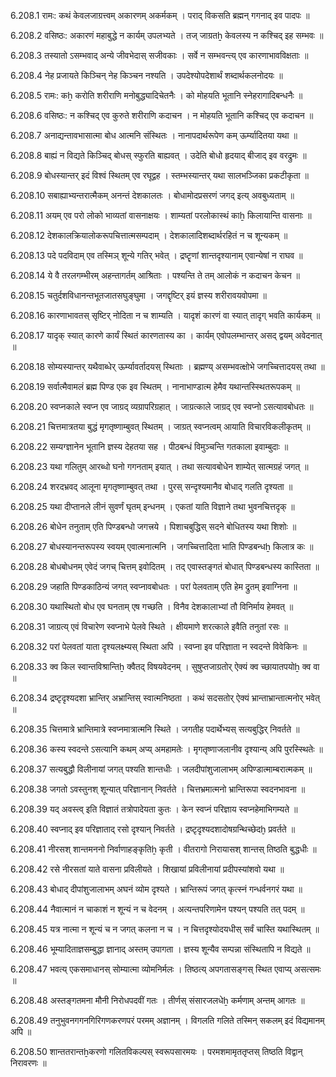 6.208.1
रामः:
कथं केवलजाग्रत्त्वम् अकारणम् अकर्मकम् ।
पराद् विकसति ब्रह्मन् गगनाद् इव पादपः ॥


6.208.2
वसिष्ठः:
अकारणं महाबुद्धे न कार्यम् उपलभ्यते ।
तज् जाग्रतẖ केवलस्य न कश्चिद् इह सम्भवः ॥


6.208.3
तस्यातो ऽसम्भवाद् अन्ये जीवभेदास् सजीवकाः ।
सर्वे न सम्भवन्त्य् एव कारणाभावविक्षताः ॥


6.208.4
नेह प्रजायते किञ्चिन् नेह किञ्चन नश्यति ।
उपदेश्योपदेशार्थं शब्दार्थकलनोदयः ॥


6.208.5
रामः:
कẖ करोति शरीराणि मनोबुद्ध्यादिचेतनैः ।
को मोहयति भूतानि स्नेहरागादिबन्धनैः ॥


6.208.6
वसिष्ठः:
न कश्चिद् एव कुरुते शरीराणि कदाचन ।
न मोहयति भूतानि कश्चिद् एव कदाचन ॥


6.208.7
अनाद्यन्तावभासात्मा बोध आत्मनि संस्थितः ।
नानापदार्थरूपेण कम् ऊर्म्यादितया यथा ॥


6.208.8
बाह्यं न विद्यते किञ्चिद् बोधस् स्फुरति बाह्यवत् ।
उदेति बोधो हृदयाद् बीजाद् इव वरद्रुमः ॥


6.208.9
बोधस्यान्तर् इदं विश्वं स्थितम् एव रघूद्वह ।
स्तम्भस्यान्तर् यथा सालभञ्जिका प्रकटीकृता ॥


6.208.10
सबाह्याभ्यन्तरात्मैकम् अनन्तं देशकालतः ।
बोधामोदप्रसरणं जगद् इत्य् अवबुध्यताम् ॥


6.208.11
अयम् एव परो लोको भाव्यतां वासनाक्षयः ।
शाम्यतां परलोकास्थं काẖ किलायान्ति वासनाः ॥


6.208.12
देशकालक्रियालोकरूपचित्तात्मसम्पदाम् ।
देशकालादिशब्दार्थरहितं न च शून्यकम् ॥


6.208.13
पदे पदविदाम् एव तस्मिञ् शून्ये गतिर् भवेत् ।
द्रष्टॄणां शान्तदृश्यानाम् एवान्येषां न राघव ॥


6.208.14
ये वै तरलगम्भीरम् अहन्तागर्तम् आश्रिताः ।
पश्यन्ति ते तम् आलोकं न कदाचन केचन ॥


6.208.15
चतुर्दशविधानन्तभूतजातसघुङ्घुमा ।
जगद्दृष्टिर् इयं ज्ञस्य शरीरावयवोपमा ॥


6.208.16
कारणाभावतस् सृष्टिर् नोदिता न च शाम्यति ।
यादृशं कारणं वा स्यात् तादृग् भवति कार्यकम् ॥


6.208.17
यादृक् स्यात् कारणे कार्यं स्थितं कारणतास्य का ।
कार्यम् एवोपलम्भान्तर् असद् द्वयम् अवेदनात् ॥


6.208.18
सोम्यस्यान्तर् यथैवाब्धेर् ऊर्म्यावर्तादयस् स्थिताः ।
ब्रह्मण्य् असम्भवत्क्षोभे जगच्चित्तादयस् तथा ॥


6.208.19
सर्वात्मैवामलं ब्रह्म पिण्ड एक इव स्थितम् ।
नानाभाण्डात्म हेमैव यथान्तस्स्थितरूपकम् ॥


6.208.20
स्वप्नकाले स्वप्न एव जाग्रद् व्यग्रापरिग्रहात् ।
जाग्रत्काले जाग्रद् एव स्वप्नो ऽसत्यावबोधतः ॥


6.208.21
चित्तमात्रतया बुद्धं मृगतृष्णाम्बुवत् स्थितम् ।
जाग्रत् स्वप्नत्वम् आयाति विचारविकलीकृतम् ॥


6.208.22
सम्यग्ज्ञानेन भूतानि ज्ञस्य देहतया सह ।
पीठबन्धं विमुञ्चन्ति गतकाला इवाम्बुदाः ॥


6.208.23
यथा गलितुम् आरब्धो घनो गगनताम् इयात् ।
तथा सत्यावबोधेन शाम्येत् सात्मग्रहं जगत् ॥


6.208.24
शरदभ्रवद् आलूना मृगतृष्णाम्बुवत् तथा ।
पुरस् सन्दृश्यमानैव बोधाद् गलति दृश्यता ॥


6.208.25
यथा दीप्तानले लीनं सुवर्णं घृतम् इन्धनम् ।
एकतां याति विज्ञाने तथा भुवनचित्तदृक् ॥


6.208.26
बोधेन तनुताम् एति पिण्डबन्धो जगत्त्रये ।
पिशाचबुद्धिस् सदने बोधितस्य यथा शिशोः ॥


6.208.27
बोधस्यानन्तरूपस्य स्वयम् एवात्मनात्मनि ।
जगच्चित्तादिता भाति पिण्डबन्धẖ किलात्र कः ॥


6.208.28
बोधबोधनम् एवेदं जगच् चित्तम् इवोदितम् ।
तद् एवास्तङ्गतं बोधात् पिण्डबन्धस्य कास्तिता ॥


6.208.29
जहाति पिण्डकाठिन्यं जगत् स्वप्नावबोधतः ।
परां पेलवताम् एति हेम द्रुतम् इवाग्निना ॥


6.208.30
यथास्थितो बोध एव घनताम् एष गच्छति ।
विनैव देशकालाभ्यां तौ विनिर्माय हेमवत् ॥


6.208.31
जाग्रत्य् एवं विचारेण स्वप्नाभे पेलवे स्थिते ।
क्षीयमाणे शरत्काले इवैति तनुतां रसः ॥


6.208.32
परां पेलवतां याता दृश्यलक्ष्म्यस् स्थिता अपि ।
स्वप्ना इव परिज्ञाता न स्वदन्ते विवेकिनः ॥


6.208.33
क्व किल स्वान्तविश्रान्तिẖ क्वैतद् विषयवेदनम् ।
सुषुप्तजाग्रतोर् ऐक्यं क्व च्छायातपयोẖ क्व वा ॥


6.208.34
द्रष्टृदृश्यदशा भ्रान्तिर् अभ्रान्तिस् स्वात्मनिष्ठता ।
कथं सदसतोर् ऐक्यं भ्रान्ताभ्रान्तात्मनोर् भवेत् ॥


6.208.35
चित्तमात्रे भ्रान्तिमात्रे स्वप्नमात्रात्मनि स्थिते ।
जगतीह पदार्थेभ्यस् सत्यबुद्धिर् निवर्तते ॥


6.208.36
कस्य स्वदन्ते ऽसत्यानि कथम् अप्य् अमहामतेः ।
मृगतृष्णाजलानीव दृश्यान्य् अपि पुरस्स्थितेः ॥


6.208.37
सत्यबुद्धौ विलीनायां जगत् पश्यति शान्तधीः ।
जलदीपांशुजालाभम् अपिण्डात्माम्बरात्मकम् ॥


6.208.38
जगतो ऽवस्तुनश् शून्यात् परिज्ञानान् निवर्तते ।
चित्तभ्रमात्मनो भ्रान्तिरूपा स्वदनभावना ॥


6.208.39
यद् अवस्त्व् इति विज्ञातं तत्रोपादेयता कुतः ।
केन स्वप्नं परिज्ञाय स्वप्नहेमाभिगम्यते ॥


6.208.40
स्वप्नाद् इव परिज्ञाताद् रसो दृश्यान् निवर्तते ।
द्रष्टृदृश्यदशादोषग्रन्थिच्छेदḫ प्रवर्तते ॥


6.208.41
नीरसश् शान्तमननो निर्वाणाहङ्कृतिẖ कृती ।
वीतरागो निरायासश् शान्तस् तिष्ठति बुद्धधीः ॥


6.208.42
रसे नीरसतां याते वासना प्रविलीयते ।
शिखायां प्रविलीनायां प्रदीपस्यांशवो यथा ॥


6.208.43
बोधाद् दीपांशुजालाभम् अघनं व्योम दृश्यते ।
भ्रान्तिरूपं जगत् कृत्स्नं गन्धर्वनगरं यथा ॥


6.208.44
नैवात्मानं न चाकाशं न शून्यं न च वेदनम् ।
अत्यन्तपरिणामेन पश्यन् पश्यति तत् पदम् ॥


6.208.45
यत्र नात्मा न शून्यं च न जगत् कलना न च ।
न चित्तदृश्योदयधीस् सर्वं चास्ति यथास्थितम् ॥


6.208.46
भूम्यादिताज्ञसम्बुद्धा ज्ञानाद् अस्तम् उपागता ।
ज्ञस्य शून्यैव सम्पन्ना संस्थितापि न विद्यते ॥


6.208.47
भवत्य् एकसमाधानस् सोम्यात्मा व्योमनिर्मलः ।
तिष्ठत्य् अपगतासङ्गस् स्थित एवाप्य् असत्समः ॥


6.208.48
अस्तङ्गतमना मौनी निरोधपदवीं गतः ।
तीर्णस् संसारजलधेẖ कर्मणाम् अन्तम् आगतः ॥


6.208.49
तनुभुवनगगनगिरिगणकरणपरं परमम् अज्ञानम् ।
विगलति गलिते तस्मिन् सकलम् इदं विद्यमानम् अपि ॥


6.208.50
शान्ततरान्तẖकरणो गलितविकल्पस् स्वरूपसारमयः ।
परमशमामृततृप्तस् तिष्ठति विद्वान् निरावरणः ॥


